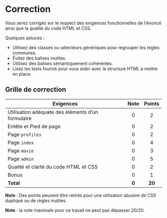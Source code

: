 # Correction

Vous serez corrigés sur le respect des exigences fonctionnelles de l’énoncé ainsi que la qualité du code HTML et CSS.

Quelques astuces :
- Utilisez des classes ou sélecteurs génériques pour regrouper les règles communes. 
- Évitez des balises inutiles.
- Utilisez des balises sémantiquement cohérentes.
- Lisez les tests fournis pour vous aider avec la structure HTML à mettre en place.

## Grille de correction

| **Exigences**                                     | **Note** | **Points** |
| ------------------------------------------------- | :------: | :--------: |
| Utilisation adéquate des éléments d’un formulaire |    0     |     2      |
| Entête et Pied de page                            |    0     |     2      |
| Page `profiles`                                   |    0     |     2      |
| Page `index`                                      |    0     |     4      |
| Page `movie`                                      |    0     |     3      |
| Page `admin`                                      |    0     |     5      |
| Qualité et clarté du code HTML et CSS             |    0     |     2      |
| Bonus                                             |    0     |     1      |
| **Total**                                         |  **0**   |   **20**   |


**Note** : Des points peuvent être retirés pour une utilisation abusive de CSS dupliqué ou de règles inutiles.

**Note** : la note maximale pour ce travail ne peut pas dépasser 20/20.
